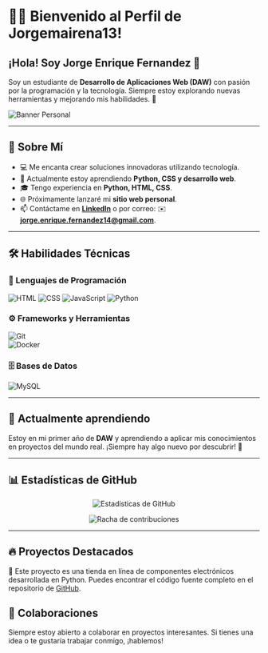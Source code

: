 # 👨‍💻 Bienvenido al Perfil de Jorgemairena13!
## ¡Hola! Soy Jorge Enrique Fernandez 👋

Soy un estudiante de **Desarrollo de Aplicaciones Web (DAW)** con pasión por la programación y la tecnología. Siempre estoy explorando nuevas herramientas y mejorando mis habilidades. 🚀  

![Banner Personal](https://github.com/user-attachments/assets/87b42785-247e-44b8-b0a9-cc8a6c5ac09c)  

---

## 🚀 Sobre Mí  

- 💻 Me encanta crear soluciones innovadoras utilizando tecnología.  
- 🌱 Actualmente estoy aprendiendo **Python, CSS y desarrollo web**.  
- 🎓 Tengo experiencia en **Python, HTML, CSS**.  
- 🌐 Próximamente lanzaré mi **sitio web personal**.  
- 📫 Contáctame en **[LinkedIn](https://www.linkedin.com/in/jorge-enrique-fernandez/)** o por correo: ✉️ **jorge.enrique.fernandez14@gmail.com**.  

---

## 🛠️ Habilidades Técnicas  

### 📌 Lenguajes de Programación  
![HTML](https://img.shields.io/badge/HTML-orange?logo=html5&logoColor=white)
![CSS](https://img.shields.io/badge/CSS-blue?logo=css3&logoColor=white)
![JavaScript](https://img.shields.io/badge/-JavaScript-F7DF1E?style=flat-square&logo=javascript&logoColor=black)
![Python](https://img.shields.io/badge/-Python-3776AB?style=flat-square&logo=python&logoColor=white)  

### ⚙️ Frameworks y Herramientas  
![Git](https://img.shields.io/badge/-Git-F05032?style=flat-square&logo=git&logoColor=white)  
![Docker](https://img.shields.io/badge/-Docker-2496ED?style=flat-square&logo=docker&logoColor=white)  

### 🗄️ Bases de Datos  
![MySQL](https://img.shields.io/badge/-MySQL-4479A1?style=flat-square&logo=mysql&logoColor=white)  

---

## 📖 Actualmente aprendiendo  
Estoy en mi primer año de **DAW** y aprendiendo a aplicar mis conocimientos en proyectos del mundo real. ¡Siempre hay algo nuevo por descubrir! 🚀  

---

## 📊 Estadísticas de GitHub  

<p align="center">
  <img src="https://github-readme-stats.vercel.app/api?username=Jorgemairena13&show_icons=true&theme=radical" alt="Estadísticas de GitHub" />
</p>

<p align="center">
  <img src="https://github-readme-streak-stats.herokuapp.com/?user=Jorgemairena13&theme=radical" alt="Racha de contribuciones" />
</p>

---

## 🔥 Proyectos Destacados  

📌 Este proyecto es una tienda en línea de componentes electrónicos desarrollada en Python. Puedes encontrar el código fuente completo en el repositorio de [GitHub](https://github.com/Jorgemairena13/Tienda-de-componentes).


## 🤝 Colaboraciones  

Siempre estoy abierto a colaborar en proyectos interesantes. Si tienes una idea o te gustaría trabajar conmigo, ¡hablemos!  
